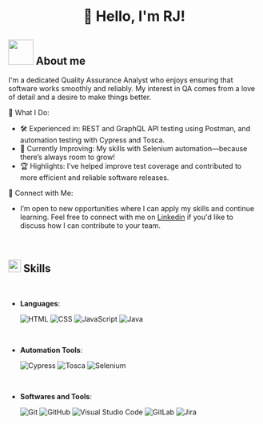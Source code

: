 <h1 align="center"><b>👋 Hello, I'm RJ! </b></h1>
	
## <picture><img src = "https://media.giphy.com/media/j2pOGeGYKe2xCCKwfi/giphy.gif" width = 50px></picture> **About me**
I'm a dedicated Quality Assurance Analyst who enjoys ensuring that software works smoothly and reliably. My interest in QA comes from a love of detail and a desire to make things better.
<br>

 💼 What I Do:

- 🛠 Experienced in: REST and GraphQL API testing using Postman, and automation testing with Cypress and Tosca.
- 🚀 Currently Improving: My skills with Selenium automation—because there’s always room to grow!
- 🏆 Highlights: I’ve helped improve test coverage and contributed to more efficient and reliable software releases.

🔗 Connect with Me:
- I’m open to new opportunities where I can apply my skills and continue learning. Feel free to connect with me on [Linkedin](www.linkedin.com/in/rugvedi-jamgaonkar) if you'd like to discuss how I can contribute to your team.

<br>

## <img src="https://media2.giphy.com/media/QssGEmpkyEOhBCb7e1/giphy.gif?cid=ecf05e47a0n3gi1bfqntqmob8g9aid1oyj2wr3ds3mg700bl&rid=giphy.gif" width ="25"><b> Skills</b>
<br>

<p align="center">

- **Languages**:

   ![HTML](https://img.shields.io/badge/HTML5%20-%23E34F26.svg?style=for-the-badge&logo=html5&logoColor=white)
   ![CSS](https://img.shields.io/badge/CSS%20-%231572B6.svg?style=for-the-badge&logo=css3&logoColor=white)
   ![JavaScript](https://img.shields.io/badge/JavaScript%20-%23F7DF1E.svg?style=for-the-badge&logo=javascript&logoColor=black)
   ![Java](https://img.shields.io/badge/Java-red?style=for-the-badge&logo=openjdk&logoColor=white&color=darkred)

<br>

- **Automation Tools**:

    ![Cypress](https://img.shields.io/badge/Cypress-4A4A55.svg?style=for-the-badge&logo=cypress&logoColor=white)
    ![Tosca](https://img.shields.io/badge/Tosca-3178C6.svg?style=for-the-badge&logo=tricentis&logoColor=white)
    ![Selenium](https://img.shields.io/badge/Selenium-43B02A.svg?style=for-the-badge&logo=selenium&logoColor=white)

<br>

- **Softwares and Tools**:

    ![Git](https://img.shields.io/badge/git-%23F05033.svg?style=for-the-badge&logo=git&logoColor=white)
    ![GitHub](https://img.shields.io/badge/github-%23121011.svg?style=for-the-badge&logo=github&logoColor=white)
    ![Visual Studio Code](https://img.shields.io/badge/VS%20Code-0078d7.svg?style=for-the-badge&logo=visual-studio-code&logoColor=white)
    ![GitLab](https://img.shields.io/badge/GitLab-white?style=for-the-badge&logo=gitlab&logoColor=white&color=orange)
    ![Jira](https://img.shields.io/badge/Jira-%230052CC.svg?style=for-the-badge&logo=jira&logoColor=white)

